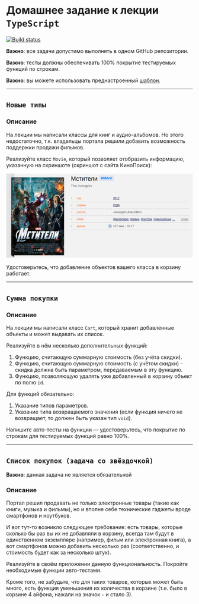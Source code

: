 # Домашнее задание к лекции `TypeScript`

[![Build status](https://ci.appveyor.com/api/projects/status/7ytx43swyjw4aooo?svg=true)](https://ci.appveyor.com/project/Maksim-Gavr-04/ajs-12-typescript)

**Важно**: все задачи допустимо выполнять в одном GitHub репозитории.

**Важно**: тесты должны обеспечивать 100% покрытие тестируемых функций по строкам.

**Важно**: вы можете использовать преднастроенный [шаблон](../ts-template/).

---

## `Новые типы`

### Описание

На лекции мы написали классы для книг и аудио-альбомов. Но этого недостаточно, т.к. владельцы портала решили добавить возможность 
поддержки продажи фильмов.

Реализуйте класс `Movie`, который позволяет отобразить информацию, указанную на скриншоте (скриншот с сайта КиноПоиск):

![](pic/avengers.png)

Удостоверьтесь, что добавление объектов вашего класса в корзину работает.

---

## `Сумма покупки`

### Описание

На лекции мы написали класс `Cart`, который хранит добавленные объекты и может выдавать их список.

Реализуйте в нём несколько дополнительных функций:
1. Функцию, считающую суммарную стоимость (без учёта скидки).
1. Функцию, считающую суммарную стоимость (с учётом скидки) - скидка должна быть параметром, передаваемым в эту функцию.
1. Функцию, позволяющую удалять уже добавленный в корзину объект по полю `id`.

Для функций обязательно:
1. Указание типов параметров.
1. Указание типа возвращаемого значения (если функция ничего не возвращает, то должен быть указан тип `void`).

Напишите авто-тесты на функции — удостоверьтесь, что покрытие по строкам для тестируемых функций равно 100%.

---

## `Список покупок (задача со звёздочкой)`

**Важно**: данная задача не является обязательной 

### Описание

Портал решил продавать не только электронные товары (такие как книги, музыка и фильмы), но и вполне себе технические гаджеты вроде 
смартфонов и ноутбуков.

И вот тут-то возникло следующее требование: есть товары, которые сколько бы раз вы их не добавляли в корзину, всегда там будут в 
единственном экземпляре (например, фильм или электронная книга), а вот смартфонов можно добавить несколько раз (соответственно, и 
стоимость будет как за несколько штук).

Реализуйте в своём приложении данную функциональность. Покройте необходимые функции авто-тестами.

Кроме того, не забудьте, что для таких товаров, которых может быть много, есть функция уменьшения их количества в корзине (т.е. 
было в корзине 4 айфона, нажали на значок `-` и стало 3).